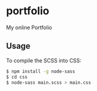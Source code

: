 # portfolio

My online Portfolio

## Usage

To compile the SCSS into CSS:

``` bash
$ npm install -g node-sass
$ cd css
$ node-sass main.scss > main.css
```
